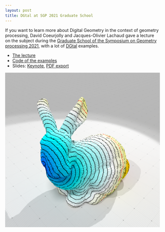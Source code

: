 ```yaml
---
layout: post
title: DGtal at SGP 2021 Graduate School
---
```


If you want to learn more about Digital Geometry in the context of geometry processing, David Coeurjolly and Jacques-Olivier Lachaud gave a lecture on the subject during the [Graduate School of the Symposium on Geometry processing 2021](https://sgp2021.github.io/program/#graduate-school), with a lot of [DGtal](https://dgtal.org) examples.

 * [The lecture](https://www.youtube.com/watch?v=Cwf16UuT0ec)
 * [Code of the examples](https://github.com/dcoeurjo/SGP-GraduateSchool-digitalgeometry)
 * Slides:
   [Keynote](https://perso.liris.cnrs.fr/david.coeurjolly/talk/digital-geometry/GraduateSchool-DigitalGeometry.key),  [PDF export](https://perso.liris.cnrs.fr/david.coeurjolly/talk/digital-geometry/GraduateSchool-DigitalGeometry.pdf)


![](https://raw.githubusercontent.com/dcoeurjo/SGP-GraduateSchool-digitalgeometry/main/img/bunny-geodesics.png)
